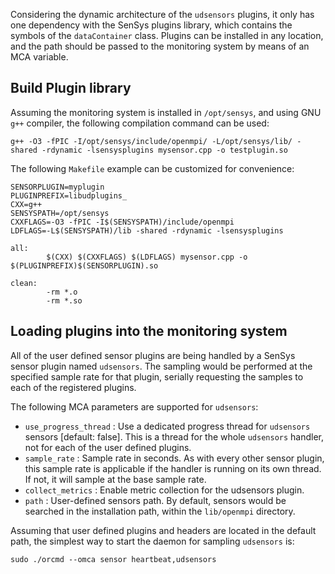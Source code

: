 Considering the dynamic architecture of the `udsensors` plugins, it only has one dependency with the SenSys plugins library, which contains the symbols of the `dataContainer` class. Plugins can be installed in any location, and the path should be passed to the monitoring system by means of an MCA variable.

## Build Plugin library
Assuming the monitoring system is installed in `/opt/sensys`, and using GNU `g++` compiler, the following compilation command can be used:
```
g++ -O3 -fPIC -I/opt/sensys/include/openmpi/ -L/opt/sensys/lib/ -shared -rdynamic -lsensysplugins mysensor.cpp -o testplugin.so
```

The following `Makefile` example can be customized for convenience:

    SENSORPLUGIN=myplugin
    PLUGINPREFIX=libudplugins_
    CXX=g++
    SENSYSPATH=/opt/sensys
    CXXFLAGS=-O3 -fPIC -I$(SENSYSPATH)/include/openmpi
    LDFLAGS=-L$(SENSYSPATH)/lib -shared -rdynamic -lsensysplugins

    all:
            $(CXX) $(CXXFLAGS) $(LDFLAGS) mysensor.cpp -o $(PLUGINPREFIX)$(SENSORPLUGIN).so

    clean:
            -rm *.o
            -rm *.so

## Loading plugins into the monitoring system
All of the user defined sensor plugins are being handled by a SenSys sensor plugin named `udsensors`. The sampling would be performed at the specified sample rate for that plugin, serially requesting the samples to each of the registered plugins.

The following MCA parameters are supported for `udsensors`:

* `use_progress_thread` : Use a dedicated progress thread for `udsensors` sensors [default: false]. This is a thread for the whole `udsensors` handler, not for each of the user defined plugins.
* `sample_rate` : Sample rate in seconds. As with every other sensor plugin, this sample rate is applicable if the handler is running on its own thread. If not, it will sample at the base sample rate.
* `collect_metrics` : Enable metric collection for the udsensors plugin.
* `path` : User-defined sensors path. By default, sensors would be searched in the installation path, within the `lib/openmpi` directory.

Assuming that user defined plugins and headers are located in the default path, the simplest way to start the daemon for sampling `udsensors` is:
```
sudo ./orcmd --omca sensor heartbeat,udsensors
```
